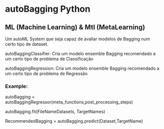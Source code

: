 # autoBagging Python

## ML (Machine Learning) & Mtl (MetaLearning)
Um autoML System que seja capaz de avaliar modelos de Bagging num certo tipo de dataset.

autoBaggingClassifier: Cria um modelo ensemble Bagging recomendado a um certo tipo de problema de Classificação

autoBaggingRegression: Cria um modelo ensemble Bagging recomendado a um certo tipo de problema de Regressão

### Example:
autoBagging = autoBaggingRegressor(meta_functions,post_processing_steps)

autoBagging.fit(FileNameDatasets, TargetNames)

RecommendedBagging = autoBagging.predict(Dataset,TargetName)
